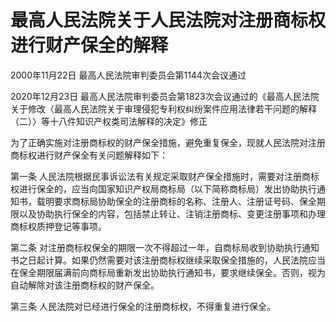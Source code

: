 # 最高人民法院关于人民法院对注册商标权进行财产保全的解释

2000年11月22日 最高人民法院审判委员会第1144次会议通过

2020年12月23日 最高人民法院审判委员会第1823次会议通过的《最高人民法院关于修改〈最高人民法院关于审理侵犯专利权纠纷案件应用法律若干问题的解释（二）〉等十八件知识产权类司法解释的决定》修正

<!-- INFO END -->

为了正确实施对注册商标权的财产保全措施，避免重复保全，现就人民法院对注册商标权进行财产保全有关问题解释如下：

第一条 人民法院根据民事诉讼法有关规定采取财产保全措施时，需要对注册商标权进行保全的，应当向国家知识产权局商标局（以下简称商标局）发出协助执行通知书，载明要求商标局协助保全的注册商标的名称、注册人、注册证号码、保全期限以及协助执行保全的内容，包括禁止转让、注销注册商标、变更注册事项和办理商标权质押登记等事项。

第二条 对注册商标权保全的期限一次不得超过一年，自商标局收到协助执行通知书之日起计算。如果仍然需要对该注册商标权继续采取保全措施的，人民法院应当在保全期限届满前向商标局重新发出协助执行通知书，要求继续保全。否则，视为自动解除对该注册商标权的财产保全。

第三条 人民法院对已经进行保全的注册商标权，不得重复进行保全。

